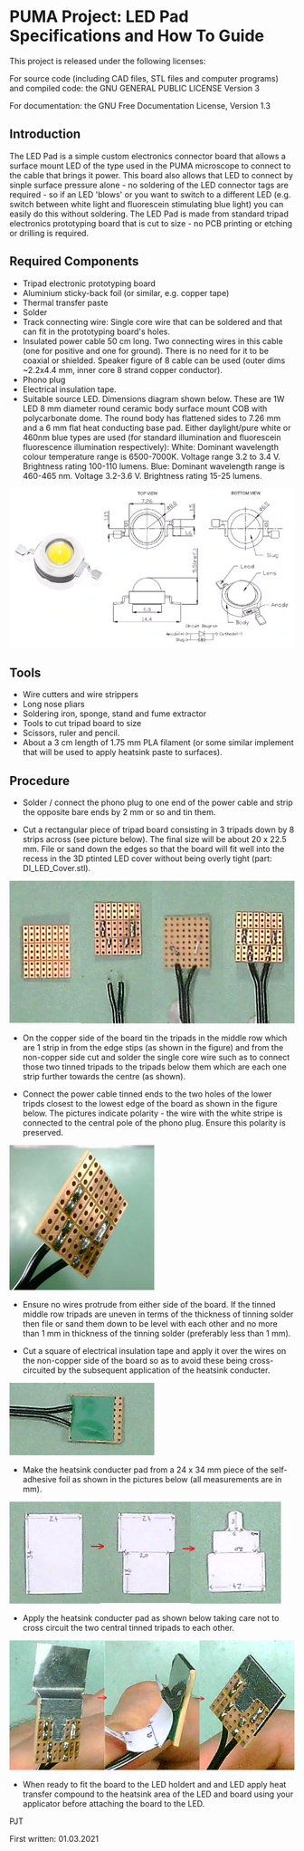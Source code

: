 PUMA Project: LED Pad Specifications and How To Guide
=====================================================

This project is released under the following licenses:

For source code (including CAD files, STL files and computer programs) and compiled code: the GNU GENERAL PUBLIC LICENSE Version 3

For documentation: the GNU Free Documentation License, Version 1.3

Introduction
------------
The LED Pad is a simple custom electronics connector board that allows a surface mount LED of the type used in the PUMA microscope to connect to the cable that brings it power. This board also allows that LED to connect by sinple surface pressure alone - no soldering of the LED connector tags are required - so if an LED 'blows' or you want to switch to a different LED (e.g. switch between white light and fluorescein stimulating blue light) you can easily do this without soldering.
The LED Pad is made from standard tripad electronics prototyping board that is cut to size  - no PCB printing or etching or drilling is required.

Required Components
-------------------
* Tripad electronic prototyping board
* Aluminium sticky-back foil (or similar, e.g. copper tape)
* Thermal transfer paste
* Solder
* Track connecting wire: Single core wire that can be soldered and that can fit in the prototyping board's holes.
* Insulated power cable  50 cm long. Two connecting wires in this cable (one for positive and one for ground). There is no need for it to be coaxial or shielded. Speaker figure of 8 cable can be used (outer dims ~2.2x4.4 mm, inner core 8 strand copper conductor).
* Phono plug
* Electrical insulation tape.
* Suitable source LED. Dimensions diagram shown below. These are 1W LED 8 mm diameter round ceramic body surface mount COB with polycarbonate dome. The round body has flattened sides to 7.26 mm and a 6 mm flat heat conducting base pad. Either daylight/pure white or 460nm blue types are used (for standard illumination and fluorescein fluorescence illumination respectively):
	White: Dominant wavelength colour temperature range is 6500-7000K. Voltage range 3.2 to 3.4 V. Brightness rating 100-110 lumens.
	Blue:   Dominant wavelength range is 460-465 nm. Voltage 3.2-3.6 V. Brightness rating 15-25 lumens.

![PUMA LED Specs](Images/LED_Cob_Specs.png)
	

Tools
-----
* Wire cutters and wire strippers
* Long nose pliars
* Soldering iron, sponge, stand and fume extractor
* Tools to cut tripad board to size
* Scissors, ruler and pencil.
* About a 3 cm length of 1.75 mm PLA filament (or some similar implement that will be used to apply heatsink paste to surfaces).

Procedure
---------
* Solder / connect the phono plug to one end of the power cable and strip the opposite bare ends by 2 mm or so and tin them.

* Cut a rectangular piece of tripad board consisting in 3 tripads down by 8 strips across (see picture below). The final size will be about 20 x 22.5 mm. File or sand down the edges so that the board will fit well into the recess in the 3D ptinted LED cover without being overly tight (part: DI_LED_Cover.stl).

![PUMA LED Tripad Connections](Images/PUMA_LED_Tripad_Connections.png)

* On the copper side of the board tin the tripads in the middle row which are 1 strip in from the edge stips (as shown in the figure) and from the non-copper side cut and solder the single core wire such as to connect those two tinned tripads to the tripads below them which are each one strip further towards the centre (as shown).

* Connect the power cable tinned ends to the two holes of the lower tripds closest to the lowest edge of the board as shown in the figure below. The pictures indicate polarity - the wire with the white stripe is connected to the central pole of the phono plug. Ensure this polarity is preserved.

![PUMA LED Tripad Polarity](Images/PUMA_LED_Tripad-Cable_polarity.png)

* Ensure no wires protrude from either side of the board. If the tinned middle row tripads are uneven in terms of the thickness of tinning solder then file or sand them down to be level with each other and no more than 1 mm in thickness of the tinning solder (preferably less than 1 mm).

* Cut a square of electrical insulation tape and apply it over the wires on the non-copper side of the board so as to avoid these being cross-circuited by the subsequent application of the heatsink conducter.

![PUMA LED Tripad Insulation](Images/PUMA_LED_Tripad_Insulation.png)

* Make the heatsink conducter pad from a 24 x 34 mm piece of the self-adhesive foil as shown in the pictures below (all measurements are in mm).

![PUMA LED Tripad Heatsink](Images/PUMA_LED_Tripad-Heatsink_1.png)

* Apply the heatsink conducter pad as shown below taking care not to cross circuit the two central tinned tripads to each other.

![PUMA LED Tripad Heatsink](Images/PUMA_LED_Tripad-Heatsink_2.png)

* When ready to fit the board to the LED holdert and and LED apply heat transfer compound to the heatsink area of the LED and board using your applicator before attaching the board to the LED.

PJT

First written: 01.03.2021 

